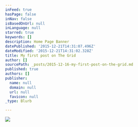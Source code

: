 ```yaml
---
inFeed: true
hasPage: false
inNav: false
isBasedOnUrl: null
inLanguage: null
starred: true
keywords: []
description: Home Page Banner
datePublished: '2015-12-21T14:31:07.496Z'
dateModified: '2015-12-21T14:31:02.328Z'
title: My first post on The Grid
author: []
sourcePath: _posts/2015-12-16-my-first-post-on-the-grid.md
published: true
authors: []
publisher:
  name: null
  domain: null
  url: null
  favicon: null
_type: Blurb

---
```

![](https://the-grid-user-content.s3-us-west-2.amazonaws.com/dbc6b0cc-1eba-4c16-8190-c71dab33f7e1.JPG)